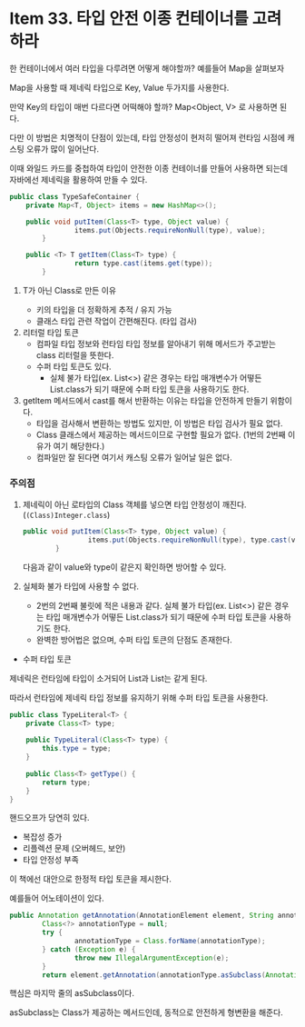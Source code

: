 # Item 33. 타입 안전 이종 컨테이너를 고려하라

한 컨테이너에서 여러 타입을 다루려면 어떻게 해야할까? 예를들어 Map을 살펴보자

Map을 사용할 때 제네릭 타입으로 Key, Value 두가지를 사용한다.

만약 Key의 타입이 매번 다르다면 어떡해야 할까? Map<Object, V> 로 사용하면 된다.

다만 이 방법은 치명적이 단점이 있는데, 타입 안정성이 현저히 떨어져 런타임 시점에 캐스팅 오류가 많이 일어난다.

이때 와일드 카드를 중첩하여 타입이 안전한 이종 컨테이너를 만들어 사용하면 되는데 자바에선 제네릭을 활용하여 만들 수 있다.

```java
public class TypeSafeContainer {
    private Map<T, Object> items = new HashMap<>();

    public void putItem(Class<T> type, Object value) {
				items.put(Objects.requireNonNull(type), value);
		}

    public <T> T getItem(Class<T> type) {
				return type.cast(items.get(type));
		}
```

1. T가 아닌 Class<T>로 만든 이유
    - 키의 타입을 더 정확하게 추적 / 유지 가능
    - 클래스 타입 관련 작업이 간편해진다. (타입 검사)
2. 리터럴 타입 토큰
    - 컴파일 타입 정보와 런타임 타입 정보를 알아내기 위해 메서드가 주고받는 class 리터럴을 뜻한다.
    - 수퍼 타입 토큰도 있다.
        - 실체 불가 타입(ex. List<>) 같은 경우는 타입 매개변수가 어떻든 List.class가 되기 때문에 수퍼 타입 토큰을 사용하기도 한다.
3. getItem 메서드에서 cast를 해서 반환하는 이유는 타입을 안전하게 만들기 위함이다.
    - 타입을 검사해서 변환하는 방법도 있지만, 이 방법은 타입 검사가 필요 없다.
    - Class 클래스에서 제공하는 메서드이므로 구현할 필요가 없다. (1번의 2번째 이유가 여기 해당한다.)
    - 컴파일만 잘 된다면 여기서 캐스팅 오류가 일어날 일은 없다.

### 주의점

1. 제네릭이 아닌 로타입의 Class 객체를 넣으면 타입 안정성이 깨진다. (`(Class)Integer.class`)
    
    ```java
    public void putItem(Class<T> type, Object value) {
    				items.put(Objects.requireNonNull(type), type.cast(value));
    		}
    ```
    
    다음과 같이 value와 type이 같은지 확인하면 방어할 수 있다.
    
2. 실체화 불가 타입에 사용할 수 없다.
    - 2번의 2번째 불릿에 적은 내용과 같다. 실체 불가 타입(ex. List<>) 같은 경우는 타입 매개변수가 어떻든 List.class가 되기 때문에 수퍼 타입 토큰을 사용하기도 한다.
    - 완벽한 방어법은 없으며, 수퍼 타입 토큰의 단점도 존재한다.
    

* 수퍼 타입 토큰

제네릭은 런타임에 타입이 소거되어 List<String>과 List<Integer>는 같게 된다.

따라서 런타임에 제네릭 타입 정보를 유지하기 위해 수퍼 타입 토큰을 사용한다.

```java
public class TypeLiteral<T> {
    private Class<T> type;
    
    public TypeLiteral(Class<T> type) {
        this.type = type;
    }
    
    public Class<T> getType() {
        return type;
    }
}
```

핸드오프가 당연히 있다.

- 복잡성 증가
- 리플렉션 문제 (오버헤드, 보안)
- 타입 안정성 부족

이 책에선 대안으로 한정적 타입 토큰을 제시한다.

예를들어 어노테이션이 있다.

```java
public Annotation getAnnotation(AnnotationElement element, String annotationType) {
		Class<?> annotationType = null;
		try {
				annotationType = Class.forName(annotationType);
		} catch (Exception e) {
				throw new IllegalArgumentException(e);
		}
		return element.getAnnotation(annotationType.asSubclass(Annotation.class);
```

핵심은 마지막 줄의 asSubclass이다.

asSubclass는 Class가 제공하는 메서드인데, 동적으로 안전하게 형변환을 해준다.
